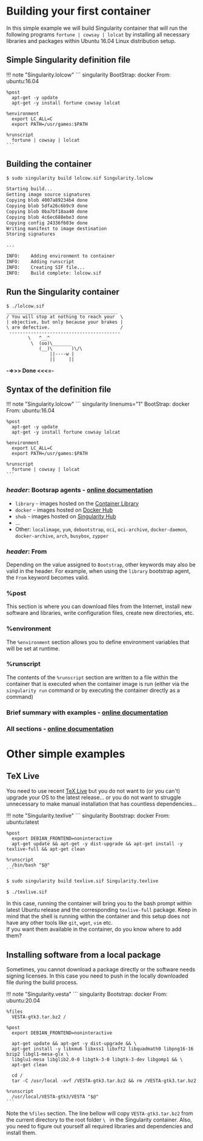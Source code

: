 # Building your first container

In this simple example we will build Singularity container that will run the following programs `fortune | cowsay | lolcat` by installing all necessary libraries and packages within Ubuntu 16.04 Linux distribution setup.

## Simple Singularity definition file

!!! note "Singularity.lolcow"
    ``` singularity
    BootStrap: docker
    From: ubuntu:16.04

    %post
      apt-get -y update
      apt-get -y install fortune cowsay lolcat

    %environment
      export LC_ALL=C
      export PATH=/usr/games:$PATH

    %runscript
      fortune | cowsay | lolcat
    ```

## Building the container

``` bash
$ sudo singularity build lolcow.sif Singularity.lolcow

Starting build...
Getting image source signatures
Copying blob 4007a89234b4 done  
Copying blob 5dfa26c6b9c9 done  
Copying blob 0ba7bf18aa40 done  
Copying blob 4c6ec688ebe3 done  
Copying config 24336f603e done  
Writing manifest to image destination
Storing signatures

...

INFO:    Adding environment to container
INFO:    Adding runscript
INFO:    Creating SIF file...
INFO:    Build complete: lolcow.sif
```

## Run the Singularity container

```
$ ./lolcow.sif 
_________________________________________
/ You will stop at nothing to reach your  \
| objective, but only because your brakes |
\ are defective.                          /
 -----------------------------------------
        \   ^__^
         \  (oo)\_______
            (__)\       )\/\
                ||----w |
                ||     ||

```
**-=>>> Done <<<=-**


## Syntax of the definition file

!!! note "Singularity.lolcow"
    ``` singularity linenums="1"
    BootStrap: docker
    From: ubuntu:16.04

    %post
      apt-get -y update
      apt-get -y install fortune cowsay lolcat

    %environment
      export LC_ALL=C
      export PATH=/usr/games:$PATH

    %runscript
      fortune | cowsay | lolcat
    ```

### _header_: Bootsrap agents - [online documentation](https://sylabs.io/guides/3.7/user-guide/definition_files.html#preferred-bootstrap-agents)
- `library` - images hosted on the [Container Library](https://cloud.sylabs.io/library)
- `docker` - images hosted on [Docker Hub](https://hub.docker.com/)
- `shub` - images hosted on [Singularity Hub](https://singularityhub.com/)
- ...
- Other: `localimage`, `yum`, `debootstrap`, `oci`, `oci-archive`, `docker-daemon`, `docker-archive`, `arch`, `busybox`, `zypper`

### _header_: From
Depending on the value assigned to `Bootstrap`, other keywords may also be valid in the header. For example, when using the `library` bootstrap agent, the `From` keyword becomes valid.

### %post
This section is where you can download files from the Internet, install new software and libraries, write configuration files, create new directories, etc.

### %environment
The `%environment` section allows you to define environment variables that will be set at runtime.

### %runscript
The contents of the `%runscript` section are written to a file within the container that is executed when the container image is run (either via the `singularity run` command or by executing the container directly as a command)

### Brief summary with examples - [online documentation](https://sylabs.io/guides/3.7/user-guide/cli/singularity_build.html?highlight=sandbox#examples)

### All sections - [online documentation](https://sylabs.io/guides/3.7/user-guide/definition_files.html#sections)

# Other simple examples

## TeX Live
You need to use recent [TeX Live](https://www.tug.org/texlive/) but you do not want to (or you can't) upgrade your OS to the latest release... or you do not want to struggle unnecessary to make manual installation that has countless dependencies...

!!! note "Singularity.texlive"
    ``` singularity
    Bootstrap: docker
    From: ubuntu:latest

    %post
      export DEBIAN_FRONTEND=noninteractive
      apt-get update && apt-get -y dist-upgrade && apt-get install -y texlive-full && apt-get clean

    %runscript
      /bin/bash "$@"
    ```

``` bash
$ sudo singularity build texlive.sif Singularity.texlive

$ ./texlive.sif
```
In this case, running the container will bring you to the bash prompt within latest Ubuntu release and the corresponding `texlive-full` package. Keep in mind that the shell is running within the container and this setup does not have any other tools like `git`, `wget`, `vim` etc.  
If you want them available in the container, do you know where to add them?

## Installing software from a local package
Sometimes, you cannot download a package directly or the software needs signing licenses. In this case you need to push in the locally downloaded file during the build process.

!!! note "Singularity.vesta"
    ``` singularity
    Bootstrap:  docker
    From: ubuntu:20.04
    
    %files
      VESTA-gtk3.tar.bz2 / 

    %post
      export DEBIAN_FRONTEND=noninteractive
    
      apt-get update && apt-get -y dist-upgrade && \
      apt-get install -y libxmu6 libxss1 libxft2 libquadmath0 libpng16-16 bzip2 libgl1-mesa-glx \
      libglu1-mesa libglib2.0-0 libgtk-3-0 libgtk-3-dev libgomp1 && \
      apt-get clean
      
      cd /
      tar -C /usr/local -xvf /VESTA-gtk3.tar.bz2 && rm /VESTA-gtk3.tar.bz2    

    %runscript
      /usr/local/VESTA-gtk3/VESTA "$@"
    ```

Note the `%files` section. The line bellow will copy
`VESTA-gtk3.tar.bz2` from the current directory to the root folder 
`\ ` in the Singularity container. Also, you need to figure out yourself all required libraries and dependencies and install them.
